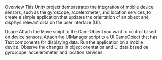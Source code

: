 Overview
This Unity project demonstrates the integration of mobile device sensors, such as the gyroscope, accelerometer, and location services, to create a simple application that updates the orientation of an object and displays relevant data on the user interface (UI).

Usage
Attach the Move script to the GameObject you want to control based on device sensors.
Attach the UIManager script to a UI GameObject that has Text components for displaying data.
Run the application on a mobile device.
Observe the changes in object orientation and UI data based on gyroscope, accelerometer, and location services.

